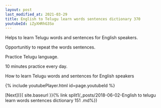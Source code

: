 ```yaml
---
layout: post
last_modified_at: 2021-03-29
title: English to Telugu learn words sentences dictionary 370 
youtubeId: iZyXHRhG3So
---
```

 
 
Helps to learn Telugu words and sentences for English speakers.

Opportunitiy to repeat the words sentences. 

Practice Telugu language. 
 
10 minutes practice every day. 
 
How to learn Telugu words and sentences for English speakers 
 
{% include youtubePlayer.html id=page.youtubeId %}
 
 
[Next]({{ site.baseurl }}{% link  split1/_posts/2018-06-02-English to telugu learn words sentences dictionary 151 .md%})
 
